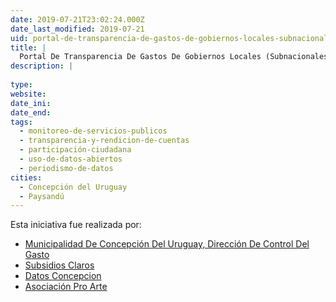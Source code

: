 ```yaml
---
date: 2019-07-21T23:02:24.000Z
date_last_modified: 2019-07-21
uid: portal-de-transparencia-de-gastos-de-gobiernos-locales-subnacionales-engage-civico
title: |
  Portal De Transparencia De Gastos De Gobiernos Locales (Subnacionales) + Engage Cívico
description: |
  
type: 
website: 
date_ini: 
date_end: 
tags:
  - monitoreo-de-servicios-publicos
  - transparencia-y-rendicion-de-cuentas
  - participación-ciudadana
  - uso-de-datos-abiertos
  - periodismo-de-datos
cities: 
  - Concepción del Uruguay
  - Paysandú
---
```


Esta iniciativa fue realizada por:

- [Municipalidad De Concepción Del Uruguay, Dirección De Control Del Gasto](/organizaciones/municipalidad-de-concepcion-del-uruguay-direccion-de-control-del-gasto)
- [Subsidios Claros](/organizaciones/subsidios-claros)
- [Datos Concepcion](/organizaciones/datos-concepcion)
- [Asociación Pro Arte](/organizaciones/asociacion-pro-arte)
